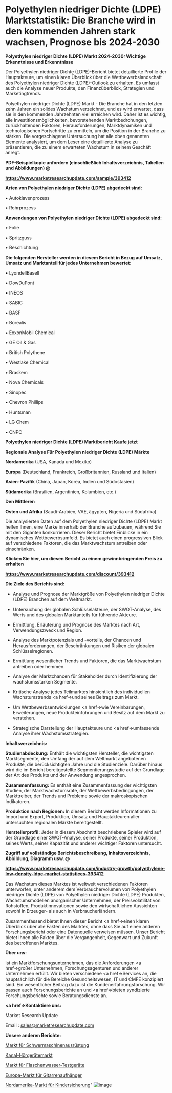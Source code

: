 # Polyethylen niedriger Dichte (LDPE) Marktstatistik: Die Branche wird in den kommenden Jahren stark wachsen, Prognose bis 2024-2030

<strong>Polyethylen niedriger Dichte (LDPE) Markt 2024-2030: Wichtige Erkenntnisse und Erkenntnisse</strong>

Der Polyethylen niedriger Dichte (LDPE)-Bericht bietet detaillierte Profile der Hauptakteure, um einen klaren Überblick über die Wettbewerbslandschaft des Polyethylen niedriger Dichte (LDPE)-Outlook zu erhalten. Es umfasst auch die Analyse neuer Produkte, den Finanzüberblick, Strategien und Marketingtrends.

Polyethylen niedriger Dichte (LDPE) Markt - Die Branche hat in den letzten zehn Jahren ein solides Wachstum verzeichnet, und es wird erwartet, dass sie in den kommenden Jahrzehnten viel erreichen wird. Daher ist es wichtig, alle Investitionsmöglichkeiten, bevorstehenden Marktbedrohungen, zurückhaltenden Faktoren, Herausforderungen, Marktdynamiken und technologischen Fortschritte zu ermitteln, um die Position in der Branche zu stärken. Die vorgeschlagene Untersuchung hat alle oben genannten Elemente analysiert, um dem Leser eine detaillierte Analyse zu präsentieren, die zu einem erwarteten Wachstum in seinem Geschäft anregt.



<strong><b>PDF-Beispielkopie anfordern (einschließlich Inhaltsverzeichnis, Tabellen und Abbildungen) @ </b></strong>

<strong><a href=https://www.marketresearchupdate.com/sample/393412>

<strong>https://www.marketresearchupdate.com/sample/393412</u></a></strong></strong>



<strong>Arten von Polyethylen niedriger Dichte (LDPE) abgedeckt sind:</strong>

• Autoklavenprozess

• Rohrprozess



<strong>Anwendungen von Polyethylen niedriger Dichte (LDPE) abgedeckt sind:</strong>

• Folie

• Spritzguss

• Beschichtung



<strong>Die folgenden Hersteller werden in diesem Bericht in Bezug auf Umsatz, Umsatz und Marktanteil für jedes Unternehmen bewertet:</strong>

• LyondellBasell

• DowDuPont

• INEOS

• SABIC

• BASF

• Borealis

• ExxonMobil Chemical

• GE Oil & Gas

• British Polythene

• Westlake Chemical

• Braskem

• Nova Chemicals

• Sinopec

• Chevron Phillips

• Huntsman

• LG Chem

• CNPC



<strong>Polyethylen niedriger Dichte (LDPE) Marktbericht <a href=https://www.marketresearchupdate.com/buynow/393412>Kaufe jetzt</a></strong>



<strong>Regionale Analyse Für Polyethylen niedriger Dichte (LDPE) Märkte</strong>



<strong>Nordamerika</strong> (USA, Kanada und Mexiko)



<strong>Europa</strong> (Deutschland, Frankreich, Großbritannien, Russland und Italien)



<strong>Asien-Pazifik</strong> (China, Japan, Korea, Indien und Südostasien)



<strong>Südamerika</strong> (Brasilien, Argentinien, Kolumbien, etc.)



<strong>Den Mittleren</strong> 

<strong>Osten und Afrika</strong> (Saudi-Arabien, VAE, ägypten, Nigeria und Südafrika)

Die analysierten Daten auf dem Polyethylen niedriger Dichte (LDPE) Markt helfen Ihnen, eine Marke innerhalb der Branche aufzubauen, während Sie mit den Giganten konkurrieren. Dieser Bericht bietet Einblicke in ein dynamisches Wettbewerbsumfeld. Es bietet auch einen progressiven Blick auf verschiedene Faktoren, die das Marktwachstum antreiben oder einschränken.



<strong>Klicken Sie hier, um diesen Bericht zu einem gewinnbringenden Preis zu erhalten
</strong>

<strong><a href=https://www.marketresearchupdate.com/discount/393412>https://www.marketresearchupdate.com/discount/393412</b></u></strong></a>



<strong>Die Ziele des Berichts sind:</strong>

- Analyse und Prognose der Marktgröße von Polyethylen niedriger Dichte (LDPE) Branchen auf dem Weltmarkt.

- Untersuchung der globalen Schlüsselakteure, der SWOT-Analyse, des Werts und des globalen Marktanteils für führende Akteure.

- Ermittlung, Erläuterung und Prognose des Marktes nach Art, Verwendungszweck und Region.

- Analyse des Marktpotenzials und -vorteils, der Chancen und Herausforderungen, der Beschränkungen und Risiken der globalen Schlüsselregionen.

- Ermittlung wesentlicher Trends und Faktoren, die das Marktwachstum antreiben oder hemmen.

- Analyse der Marktchancen für Stakeholder durch Identifizierung der wachstumsstarken Segmente.

- Kritische Analyse jedes Teilmarktes hinsichtlich des individuellen Wachstumstrends <a href=>und</a> seines Beitrags zum Markt.

- Um Wettbewerbsentwicklungen <a href=>wie</a> Vereinbarungen, Erweiterungen, neue Produkteinführungen und Besitz auf dem Markt zu verstehen.

- Strategische Darstellung der Hauptakteure und <a href=>umfas</a>sende Analyse ihrer Wachstumsstrategien.



<strong>Inhaltsverzeichnis:</strong>



<strong>Studienabdeckung:</strong> Enthält die wichtigsten Hersteller, die wichtigsten Marktsegmente, den Umfang der auf dem Weltmarkt angebotenen Produkte, die berücksichtigten Jahre und die Studienziele. Darüber hinaus wird die im Bericht bereitgestellte Segmentierungsstudie auf der Grundlage der Art des Produkts und der Anwendung angesprochen.



<strong>Zusammenfassung:</strong> Es enthält eine Zusammenfassung der wichtigsten Studien, der Marktwachstumsrate, der Wettbewerbsbedingungen, der Markttreiber, der Trends und Probleme sowie der makroskopischen Indikatoren.



<strong>Produktion nach Regionen:</strong> In diesem Bericht werden Informationen zu Import und Export, Produktion, Umsatz und Hauptakteuren aller untersuchten regionalen Märkte bereitgestellt.



<strong>Herstellerprofil:</strong> Jeder in diesem Abschnitt beschriebene Spieler wird auf der Grundlage einer SWOT-Analyse, seiner Produkte, seiner Produktion, seines Werts, seiner Kapazität und anderer wichtiger Faktoren untersucht.



<strong><b>Zugriff auf vollständige Berichtsbeschreibung, Inhaltsverzeichnis, Abbildung, Diagramm usw. @ </b></strong>

<strong><a href=https://www.marketresearchupdate.com/industry-growth/polyethylene-low-density-ldpe-market-statistices-393412>https://www.marketresearchupdate.com/industry-growth/polyethylene-low-density-ldpe-market-statistices-393412</a></strong>

Das Wachstum dieses Marktes ist weltweit verschiedenen Faktoren unterworfen, unter anderem dem Verbrauchervolumen von Polyethylen niedriger Dichte (LDPE) von Polyethylen niedriger Dichte (LDPE) Produkten, Wachstumsmodellen anorganischer Unternehmen, der Preisvolatilität von Rohstoffen, Produktinnovationen sowie den wirtschaftlichen Aussichten sowohl in Erzeuger- als auch in Verbraucherländern.

Zusammenfassend bietet Ihnen dieser Bericht <a href=>einen</a> klaren Überblick über alle Fakten des Marktes, ohne dass Sie auf einen anderen Forschungsbericht oder eine Datenquelle verweisen müssen. Unser Bericht bietet Ihnen alle Fakten über die Vergangenheit, Gegenwart und Zukunft des betroffenen Marktes.



<strong>Über uns:</strong>

 ist ein Marktforschungsunternehmen, das die Anforderungen <a href=>großer</a> Unternehmen, Forschungsagenturen und anderer Unternehmen erfüllt. Wir bieten verschiedene <a href=>Services</a> an, die hauptsächlich für die Bereiche Gesundheitswesen, IT und CMFE konzipiert sind. Ein wesentlicher Beitrag dazu ist die Kundenerfahrungsforschung. Wir passen auch Forschungsberichte an und <a href=>bieten</a> syndizierte Forschungsberichte sowie Beratungsdienste an.



<strong><a href=>Kontaktiere uns:</a></strong>

Market Research Update

Email : sales@marketresearchupdate.com



<strong>Unsere anderen Berichte:</strong>

<a href=https://www.linkedin.com/pulse/heavy-machinery-equipment-market-2023-size-growth-trends>Markt für Schwermaschinenausrüstung</a>

<a href=https://www.linkedin.com/pulse/canal-hearing-aids-market-size-emerging>Kanal-Hörgerätemarkt</a>

<a href=https://www.linkedin.com/pulse/bottled-water-testing-equipment-market-2023-remarking>Markt für Flaschenwasser-Testgeräte</a>

<a href=https://www.linkedin.com/pulse/europe-guitar-hangers-market-2023-huge-business>Europa-Markt für Gitarrenaufhänger</a>

<a href=https://www.linkedin.com/pulse/north-america-parental-control-market-upcoming>Nordamerika-Markt für Kindersicherung</a>"
![image](https://github.com/meghapanth/markettrends/assets/163847665/091e8ae3-7cc3-41b4-8d61-bb20ffb53fea)
